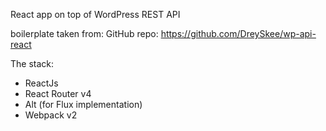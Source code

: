 React app on top of WordPress REST API

boilerplate taken from: GitHub repo: https://github.com/DreySkee/wp-api-react

The stack:
- ReactJs
- React Router v4
- Alt (for Flux implementation)
- Webpack v2

